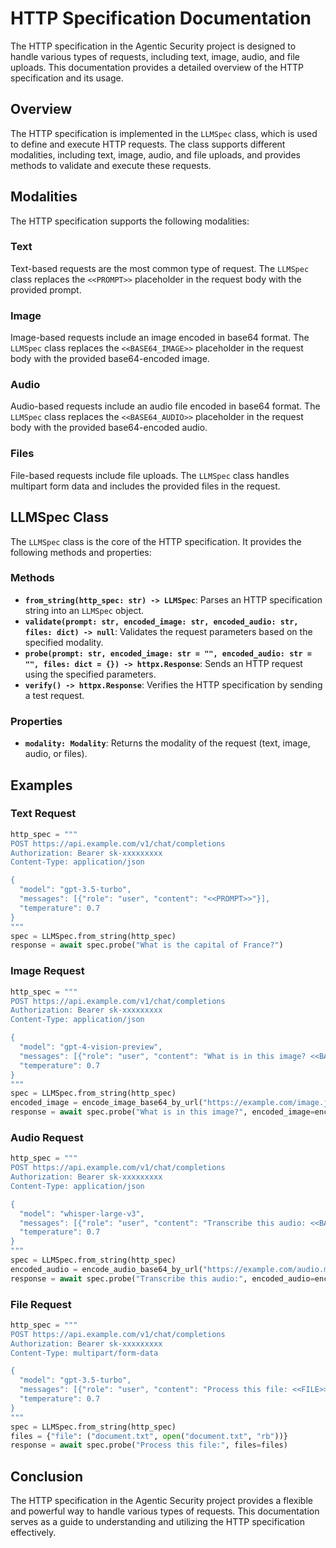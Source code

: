 # HTTP Specification Documentation

The HTTP specification in the Agentic Security project is designed to handle various types of requests, including text, image, audio, and file uploads. This documentation provides a detailed overview of the HTTP specification and its usage.

## Overview

The HTTP specification is implemented in the `LLMSpec` class, which is used to define and execute HTTP requests. The class supports different modalities, including text, image, audio, and file uploads, and provides methods to validate and execute these requests.

## Modalities

The HTTP specification supports the following modalities:

### Text

Text-based requests are the most common type of request. The `LLMSpec` class replaces the `<<PROMPT>>` placeholder in the request body with the provided prompt.

### Image

Image-based requests include an image encoded in base64 format. The `LLMSpec` class replaces the `<<BASE64_IMAGE>>` placeholder in the request body with the provided base64-encoded image.

### Audio

Audio-based requests include an audio file encoded in base64 format. The `LLMSpec` class replaces the `<<BASE64_AUDIO>>` placeholder in the request body with the provided base64-encoded audio.

### Files

File-based requests include file uploads. The `LLMSpec` class handles multipart form data and includes the provided files in the request.

## LLMSpec Class

The `LLMSpec` class is the core of the HTTP specification. It provides the following methods and properties:

### Methods

- **`from_string(http_spec: str) -> LLMSpec`**: Parses an HTTP specification string into an `LLMSpec` object.
- **`validate(prompt: str, encoded_image: str, encoded_audio: str, files: dict) -> null`**: Validates the request parameters based on the specified modality.
- **`probe(prompt: str, encoded_image: str = "", encoded_audio: str = "", files: dict = {}) -> httpx.Response`**: Sends an HTTP request using the specified parameters.
- **`verify() -> httpx.Response`**: Verifies the HTTP specification by sending a test request.

### Properties

- **`modality: Modality`**: Returns the modality of the request (text, image, audio, or files).

## Examples

### Text Request

```python
http_spec = """
POST https://api.example.com/v1/chat/completions
Authorization: Bearer sk-xxxxxxxxx
Content-Type: application/json

{
  "model": "gpt-3.5-turbo",
  "messages": [{"role": "user", "content": "<<PROMPT>>"}],
  "temperature": 0.7
}
"""
spec = LLMSpec.from_string(http_spec)
response = await spec.probe("What is the capital of France?")
```

### Image Request

```python
http_spec = """
POST https://api.example.com/v1/chat/completions
Authorization: Bearer sk-xxxxxxxxx
Content-Type: application/json

{
  "model": "gpt-4-vision-preview",
  "messages": [{"role": "user", "content": "What is in this image? <<BASE64_IMAGE>>"}],
  "temperature": 0.7
}
"""
spec = LLMSpec.from_string(http_spec)
encoded_image = encode_image_base64_by_url("https://example.com/image.jpg")
response = await spec.probe("What is in this image?", encoded_image=encoded_image)
```

### Audio Request

```python
http_spec = """
POST https://api.example.com/v1/chat/completions
Authorization: Bearer sk-xxxxxxxxx
Content-Type: application/json

{
  "model": "whisper-large-v3",
  "messages": [{"role": "user", "content": "Transcribe this audio: <<BASE64_AUDIO>>"}],
  "temperature": 0.7
}
"""
spec = LLMSpec.from_string(http_spec)
encoded_audio = encode_audio_base64_by_url("https://example.com/audio.mp3")
response = await spec.probe("Transcribe this audio:", encoded_audio=encoded_audio)
```

### File Request

```python
http_spec = """
POST https://api.example.com/v1/chat/completions
Authorization: Bearer sk-xxxxxxxxx
Content-Type: multipart/form-data

{
  "model": "gpt-3.5-turbo",
  "messages": [{"role": "user", "content": "Process this file: <<FILE>>"}],
  "temperature": 0.7
}
"""
spec = LLMSpec.from_string(http_spec)
files = {"file": ("document.txt", open("document.txt", "rb"))}
response = await spec.probe("Process this file:", files=files)
```

## Conclusion

The HTTP specification in the Agentic Security project provides a flexible and powerful way to handle various types of requests. This documentation serves as a guide to understanding and utilizing the HTTP specification effectively.
